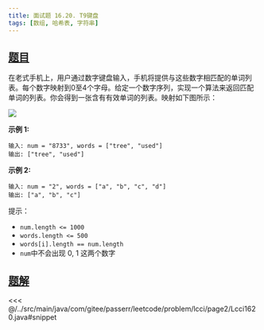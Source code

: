 ```yaml
---
title: 面试题 16.20. T9键盘
tags: [数组, 哈希表, 字符串]
---
```



## [题目](https://leetcode.cn/problems/t9-lcci/)
在老式手机上，用户通过数字键盘输入，手机将提供与这些数字相匹配的单词列表。每个数字映射到0至4个字母。给定一个数字序列，实现一个算法来返回匹配单词的列表。你会得到一张含有有效单词的列表。映射如下图所示：

![](https://assets.leetcode-cn.com/aliyun-lc-upload/original_images/17_telephone_keypad.png)

**示例 1:**

```
输入: num = "8733", words = ["tree", "used"]
输出: ["tree", "used"]
```

**示例 2:**

```
输入: num = "2", words = ["a", "b", "c", "d"]
输出: ["a", "b", "c"]
```

提示：

* `num.length <= 1000`
* `words.length <= 500`
* `words[i].length == num.length`
* `num`中不会出现 0, 1 这两个数字


## [题解](https://github.com/PasseRR/JavaLeetCode/blob/master/src/main/java/com/gitee/passerr/leetcode/problem/lcci/page2/Lcci1620.java)

<<< @/../src/main/java/com/gitee/passerr/leetcode/problem/lcci/page2/Lcci1620.java#snippet
